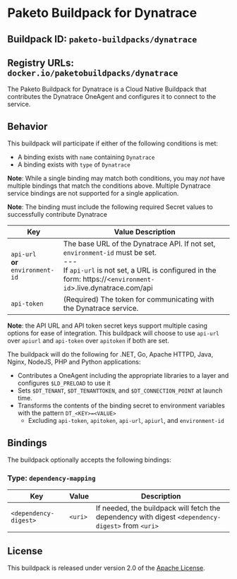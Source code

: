 # Paketo Buildpack for Dynatrace

## Buildpack ID: `paketo-buildpacks/dynatrace`
## Registry URLs: `docker.io/paketobuildpacks/dynatrace `
The Paketo Buildpack for Dynatrace is a Cloud Native Buildpack that contributes the Dynatrace OneAgent and configures it to connect to the service.

## Behavior
This buildpack will participate if either of the following conditions is met:

* A binding exists with `name` containing `Dynatrace`
* A binding exists with `type` of `Dynatrace`

**Note**:
While a single binding may match both conditions, you may *not* have multiple bindings that match the conditions above. Multiple Dynatrace service bindings are not supported for a single application.

**Note**:
The binding must include the following required Secret values to successfully contribute Dynatrace


| Key                                           | Value Description                                                                                                                                                                                        |
| --------------------------------------------- | -------------------------------------------------------------------------------------------------------------------------------------------------------------------------------------------------------- |
| `api-url`<br/>  **or** <br/> `environment-id` | The base URL of the Dynatrace API. If not set, `environment-id` must be set. <br/> --- <br/> If `api-url` is not set, a URL is configured in the form: https://<`environment-id`>.live.dynatrace.com/api |
| `api-token`                                   | (Required) The token for communicating with the Dynatrace service.                                                                                                                                       |

**Note**:
the API URL and API token secret keys support multiple casing options for ease of integration.
This buildpack will choose to use `api-url` over `apiurl` and `api-token` over `apitoken` if both are set.

The buildpack will do the following for .NET, Go, Apache HTTPD, Java, Nginx, NodeJS, PHP and Python applications:

* Contributes a OneAgent including the appropriate libraries to a layer and configures `$LD_PRELOAD` to use it
* Sets `$DT_TENANT`, `$DT_TENANTTOKEN`, and `$DT_CONNECTION_POINT` at launch time.
* Transforms the contents of the binding secret to environment variables with the pattern `DT_<KEY>=<VALUE>`
  * Excluding `api-token`, `apitoken`, `api-url`, `apiurl`, and `environment-id`

## Bindings
The buildpack optionally accepts the following bindings:

### Type: `dependency-mapping`
| Key                   | Value   | Description                                                                                       |
| --------------------- | ------- | ------------------------------------------------------------------------------------------------- |
| `<dependency-digest>` | `<uri>` | If needed, the buildpack will fetch the dependency with digest `<dependency-digest>` from `<uri>` |

## License

This buildpack is released under version 2.0 of the [Apache License][a].

[a]: http://www.apache.org/licenses/LICENSE-2.0
